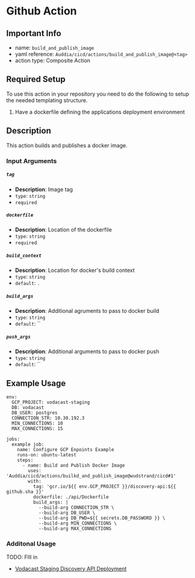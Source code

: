 # Github Action

## Important Info
* name: `build_and_publish_image`
* yaml reference: `Auddia/cicd/actions/build_and_publish_image@<tag>`
* action type: Composite Action

## Required Setup
To use this action in your repository you need to do the following to setup the needed templating structure.

1. Have a dockerfile defining the applications deployment environment

## Description
This action builds and publishes a docker image.

### Input Arguments

##### `tag`
* **Description**: Image tag
* `type`: `string`
* `required`

##### `dockerfile`
* **Description**: Location of the dockerfile
* `type`: `string`
* `required`

##### `build_context`
* **Description**: Location for docker's build context
* `type`: `string`
* `default`: `.`

##### `build_args`
* **Description**: Additional agruments to pass to docker build
* `type`: `string`
* `default`: ``

##### `push_args`
* **Description**: Additional arguments to pass to docker push
* `type`: `string`
* `default`: ``

## Example Usage

```
env:
  GCP_PROJECT: vodacast-staging
  DB: vodacast
  DB_USER: postgres
  CONNECTION_STR: 10.30.192.3
  MIN_CONNECTIONS: 10
  MAX_CONNECTIONS: 15

jobs:
  example job:
    name: Configure GCP Enpoints Example
    runs-on: ubuntu-latest
    steps:
      - name: Build and Publish Docker Image
        uses: 'Auddia/cicd/actions/builkd_and_publish_image@wudstrand/cicd#1'
        with:
          tag: 'gcr.io/${{ env.GCP_PROJECT }}/discovery-api:${{ github.sha }}'
          dockerfile: ./api/Dockerfile
          build_args: |
            --build-arg CONNECTION_STR \
            --build-arg DB_USER \
            --build-arg DB_PWD=${{ secrets.DB_PASSWORD }} \
            --build-arg MIN_CONNECTIONS \
            --build-arg MAX_CONNECTIONS
```

### Additonal Usage
TODO: FIll in
* [Vodacast Staging Discovery API Deployment]()